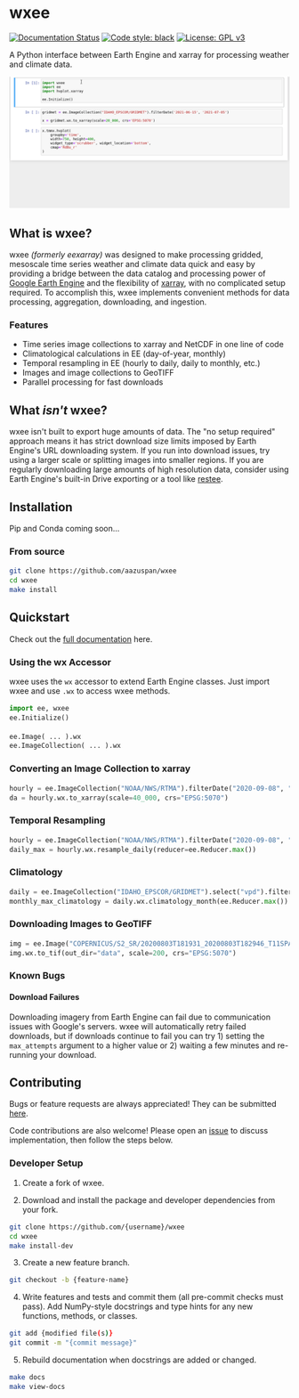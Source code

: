 # wxee
[![Documentation Status](https://readthedocs.org/projects/wxee/badge/?version=latest&style=flat)](https://wxee.readthedocs.io/en/latest/?badge=latest)
[![Code style: black](https://img.shields.io/badge/code%20style-black-000000.svg)](https://github.com/psf/black)
[![License: GPL v3](https://img.shields.io/badge/License-GPLv3-blue.svg)](https://www.gnu.org/licenses/gpl-3.0)

A Python interface between Earth Engine and xarray for processing weather and climate data.

![demo](docs/_static/demo_001.gif)

## What is wxee?
wxee _(formerly eexarray)_ was designed to make processing gridded, mesoscale time series weather and climate data quick and easy by providing a bridge between the data catalog and processing power of [Google Earth Engine](https://earthengine.google.com/) and the flexibility of [xarray](https://github.com/pydata/xarray), with no complicated setup required. To accomplish this, wxee implements convenient methods for data processing, aggregation, downloading, and ingestion.

### Features
- Time series image collections to xarray and NetCDF in one line of code
- Climatological calculations in EE (day-of-year, monthly)
- Temporal resampling in EE (hourly to daily, daily to monthly, etc.)
- Images and image collections to GeoTIFF
- Parallel processing for fast downloads

## What *isn't* wxee?
wxee isn't built to export huge amounts of data. The "no setup required" approach means it has strict download size limits imposed by Earth Engine's URL downloading system. If you run into download issues, try using a larger scale or splitting images into smaller regions. If you are regularly downloading large amounts of high resolution data, consider using Earth Engine's built-in Drive exporting or a tool like [restee](https://github.com/KMarkert/restee).

## Installation

Pip and Conda coming soon...

### From source
```bash
git clone https://github.com/aazuspan/wxee
cd wxee
make install
```

## Quickstart

Check out the [full documentation](https://wxee.readthedocs.io/en/latest/) here.


### Using the wx Accessor

wxee uses the `wx` accessor to extend Earth Engine classes. Just import wxee and use `.wx` to access wxee methods.

```python
import ee, wxee
ee.Initialize()

ee.Image( ... ).wx
ee.ImageCollection( ... ).wx
```

### Converting an Image Collection to xarray

```python
hourly = ee.ImageCollection("NOAA/NWS/RTMA").filterDate("2020-09-08", "2020-09-15")
da = hourly.wx.to_xarray(scale=40_000, crs="EPSG:5070")
```

### Temporal Resampling
```python
hourly = ee.ImageCollection("NOAA/NWS/RTMA").filterDate("2020-09-08", "2020-09-15")
daily_max = hourly.wx.resample_daily(reducer=ee.Reducer.max())
```

### Climatology
```python
daily = ee.ImageCollection("IDAHO_EPSCOR/GRIDMET").select("vpd").filterDate("2000", "2010")
monthly_max_climatology = daily.wx.climatology_month(ee.Reducer.max())
```

### Downloading Images to GeoTIFF
```python
img = ee.Image("COPERNICUS/S2_SR/20200803T181931_20200803T182946_T11SPA")
img.wx.to_tif(out_dir="data", scale=200, crs="EPSG:5070")
```

### Known Bugs
#### Download Failures
Downloading imagery from Earth Engine can fail due to communication issues with Google's servers. wxee will automatically retry failed downloads, but if downloads continue to fail you can try 1) setting the `max_attempts` argument to a higher value or 2) waiting a few minutes and re-running your download.

## Contributing
Bugs or feature requests are always appreciated! They can be submitted [here](https://github.com/aazuspan/wxee/issues). 

Code contributions are also welcome! Please open an [issue](https://github.com/aazuspan/wxee/issues) to discuss implementation, then follow the steps below.

### Developer Setup
1. Create a fork of wxee.

2. Download and install the package and developer dependencies from your fork.
```bash
git clone https://github.com/{username}/wxee
cd wxee
make install-dev
```

3. Create a new feature branch.
```bash
git checkout -b {feature-name}
```

4. Write features and tests and commit them (all pre-commit checks must pass). Add NumPy-style docstrings and type hints for any new functions, methods, or classes.

```bash
git add {modified file(s)}
git commit -m "{commit message}"
```

5. Rebuild documentation when docstrings are added or changed.
```bash
make docs
make view-docs
```
